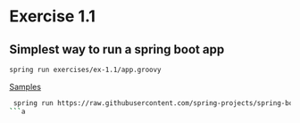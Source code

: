 # Exercise 1.1

## Simplest way to run a spring boot app

```bash
spring run exercises/ex-1.1/app.groovy
```

[Samples](https://github.com/spring-projects/spring-boot/tree/master/spring-boot-project/spring-boot-cli/samples)

```bash
 spring run https://raw.githubusercontent.com/spring-projects/spring-boot/master/spring-boot-project/spring-boot-cli/samples/http.groovy
```a
